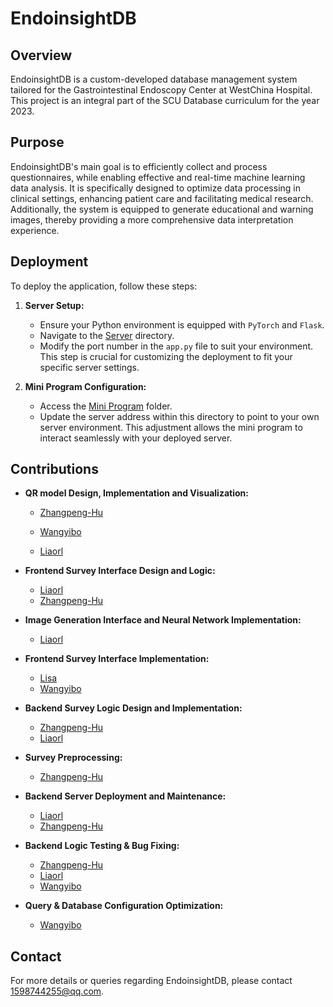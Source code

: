 # EndoinsightDB

## Overview
EndoinsightDB is a custom-developed database management system tailored for the Gastrointestinal Endoscopy Center at WestChina Hospital. This project is an integral part of the SCU Database curriculum for the year 2023.

## Purpose
EndoinsightDB's main goal is to efficiently collect and process questionnaires, while enabling effective and real-time machine learning data analysis. It is specifically designed to optimize data processing in clinical settings, enhancing patient care and facilitating medical research. Additionally, the system is equipped to generate educational and warning images, thereby providing a more comprehensive data interpretation experience.

## Deployment

To deploy the application, follow these steps:

1. **Server Setup:**
   - Ensure your Python environment is equipped with `PyTorch` and `Flask`.
   - Navigate to the [Server](./EGCAI_server_integrated/) directory.
   - Modify the port number in the `app.py` file to suit your environment. This step is crucial for customizing the deployment to fit your specific server settings.

2. **Mini Program Configuration:**
   - Access the [Mini Program](./EGCAI_miniprogram_integraterd/) folder.
   - Update the server address within this directory to point to your own server environment. This adjustment allows the mini program to interact seamlessly with your deployed server.

## Contributions

- **QR model Design, Implementation and Visualization:**
  - [Zhangpeng-Hu](https://github.com/LucasQAQ)

  - [Wangyibo](https://github.com/Wangyibo321)
  
  - [Liaorl](https://github.com/KINGLRL)
  
- **Frontend Survey Interface Design and Logic:** 
  - [Liaorl](https://github.com/KINGLRL)
  - [Zhangpeng-Hu](https://github.com/LucasQAQ)

- **Image Generation Interface and Neural Network Implementation:** 
  - [Liaorl](https://github.com/KINGLRL)

- **Frontend Survey Interface Implementation:** 
  - [Lisa](https://github.com/lisaaaa0415)
  - [Wangyibo](https://github.com/Wangyibo321)

- **Backend Survey Logic Design and Implementation:** 
  - [Zhangpeng-Hu](https://github.com/LucasQAQ)
  - [Liaorl](https://github.com/KINGLRL)

- **Survey Preprocessing:** 
  - [Zhangpeng-Hu](https://github.com/LucasQAQ)

- **Backend Server Deployment and Maintenance:** 
  - [Liaorl](https://github.com/KINGLRL)
  - [Zhangpeng-Hu](https://github.com/LucasQAQ)
  
- **Backend Logic Testing & Bug Fixing:** 
  - [Zhangpeng-Hu](https://github.com/LucasQAQ)
  - [Liaorl](https://github.com/KINGLRL)
  - [Wangyibo](https://github.com/Wangyibo321)
- **Query & Database Configuration Optimization:** 
  - [Wangyibo](https://github.com/Wangyibo321)


## Contact

For more details or queries regarding EndoinsightDB, please contact [1598744255@qq.com](mailto:1598744255@qq.com).
